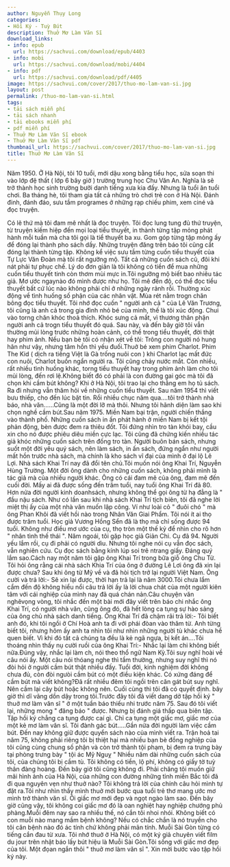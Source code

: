 ```yaml
---
author: Nguyễn Thụy Long
categories:
- Hồi Ký - Tuỳ Bút
description: Thuở Mơ Làm Văn Sĩ
download_links:
- info: epub
  url: https://sachvui.com/download/epub/4403
- info: mobi
  url: https://sachvui.com/download/mobi/4404
- info: pdf
  url: https://sachvui.com/download/pdf/4405
image: https://sachvui.com/cover/2017/thuo-mo-lam-van-si.jpg
layout: post
permalink: /thuo-mo-lam-van-si.html
tags:
- tải sách miễn phí
- tải sách nhanh
- tải ebooks miễn phí
- pdf miễn phí
- Thuở Mơ Làm Văn Sĩ ebook
- Thuở Mơ Làm Văn Sĩ pdf
thumbnail_url: https://sachvui.com/cover/2017/thuo-mo-lam-van-si.jpg
title: Thuở Mơ Làm Văn Sĩ
---
```


 <div class="item-desc text-justify"> <p>Năm 1950. Ở Hà Nội, tôi 10 tuổi, mới dậu xong bằng tiểu học, sửa soạn thi vào lớp đệ thất ( lớp 6 bây giờ ) trường trung học Chu Văn An. Nghĩa là sẽ trở thành học sinh trường bưởi danh tiếng xưa kia đấy. Nhưng là tuổi ăn tuổi chơi. Ba tháng hè, tôi tham gia tất cả những trò chơi trẻ con ở Hà Nội. Đánh đinh, đánh đáo, sưu tầm programes ở những rạp chiếu phim, xem ciné và đọc truyện.</p><p>Có lẽ thứ mà tôi đam mê nhất là đọc truyện. Tôi đọc lung tung đủ thứ truyện, từ truyện kiếm hiệp đến mọi loại tiểu thuyết, in thành từng tập mỏng phát hành mỗi tuần mà cha tôi gọi là tiể thuyết ba xu. Gom góp từng tập mỏng ấy để đóng lại thành pho sách dầy. Những truyện đăng trên báo tôi cũng cắt đóng lại thành từng tập. Không kể việc sưu tầm từng cuốn tiểu thuyết của Tự Lực Văn Đoàn mà tôi rất ngưỡng mộ. Tất cả những cuốn sách cũ, đôi khi nát phải tự phục chế. Lý do đơn giản là tôi không có tiền để mua những cuốn tiểu thuyết tinh còn thơm mùi mực in.Tôi ngưỡng mộ biết bao nhiêu tác giả. Mơ ước ngaynào đó mình được như họ. Tôi mê đến độ, có thể đọc tiểu thuyết bất cứ lúc nào không phải chỉ ở những ngày rảnh rỗi. Thường xúc động về tình huống số phận của các nhân vật. Mùa rét nằm trogn chăn bông đọc tiểu thuyết. Tôi nhớ đọc cuốn " người anh cả " của Lê Văn Trương, tôi cũng là anh cả trong gia đình nhỏ bé của mình, thế là tôi xúc động. Chui vào torng chăn khóc thoả thích. Khóc sưng cả mắt, vì thương thân phận người anh cả trogn tiểu thuyết đó quá. Sau này, và đến bây giờ tôi vẫn thường mủi lòng trước những hoàn cảnh, có thể trong tiểu thuyết, đời thật hay phim ảnh. Nếu bạn bè tôi có nhận xét về tôi: Trông con người nó hung hãn như vậy, nhưng tâm hồn thì yếu đuối.Thuở bé xem phim Charlot. Phim The Kid ( dịch ra tiếng Việt là Gà trống nuôi con ) khi Charlot lạc mất đức con nuôi, Charlot buồn ngẩn người ra. Tôi cũng chảy nước mắt. Còn nhiều, rất nhiều tình huống khác, torng tiểu thuyết hay trong phim ảnh làm cho tôi mủi lòng, đến rơi lệ.Không biết đó có phải là con đường gai góc mà tôi đã chọn khi cầm bút không? Khi ở Hà Nội, tôi trao lại cho thằng em họ tủ sách. Ra đi nhưng vẫn thăm hỏi về những cuốn tiểu thuyết. Sau năm 1954 thì viết bưu thiếp, cho đến lúc bặt tin. Rồi nhiều chục năm qua....tôi trở thành nhà báo, nhà văn......Cũng là một đời lỡ mà thôi. Nhưng tôi hãnh diện làm sao khi chọn nghề cầm bút.Sau năm 1975. Miền Nam bại trận, người chiến thắng vào thành phố. Những cuốn sách in ấn phát hành ở miền Nam bị kết tội phản động, bèn được đem ra thiêu đốt. Tôi đứng nhìn tro tàn khói bay, cầu xin cho nó được phiêu diêu miền cực lạc. Tôi cũng đã chứng kiến nhiều tác giả khóc những cuốn sách trên đống tro tàn. Người buôn bán sách, nhưng suốt một đời yêu quý sách, nên làm sách, in ấn sách, đứng ngẩn như người mất hồn trước nhà sách, mà chính là kho sách vĩ đại của mình ở đại lộ Lê Lợi. Nhà sách Khai Trí nay đã đổi tên chủ.Tôi muốn nói ông Khai Trí, Nguyễn Hùng Trường. Một đời ông dành cho những cuốn sách, không phải mình là tác giả mà của nhiều người khác. Ông có cái đam mê của ông, đam mê đến cuối đời. Mấy ai đã được sống đến trăm tuổi, nay tuổi ông Khai Trí đã 80. Hơn nửa đời người kinh doanhsách, nhưng không thể gọi ông từ hạ đẳng là " đầu nậu sách. Như có lần sau khi nhà sách Khai Trí tịch biên, tôi đã nghe lời miệt thị ấy của một nhà văn muốn lập công. Ví như loài cỏ " đuôi chó " mà ông Phan Khôi đã viết hồi nào trong Nhân Văn Giai Phẩm. Tôi nói ít ai thọ được trăm tuổi. Học giả Vương Hồng Sển đã là thọ mà chỉ sống được 94 tuổi. Không như điều mơ ước của cụ, thọ tròn một thế kỷ để nhìn cho rõ hơn " nhân tình thế thái ". Năm ngoái, tôi gặp học giả Giản Chi. Cụ đã 94. Người yếu lắm rồi, cụ đi phải có người dìu. Nhưng tôi nghe nói cụ vẫn đọc sách, vẫn nghiên cứu. Cụ đọc sách bằng kính lúp soi trê ntrang giấy. Đáng quý lắm sao.Cách nay một năm tôi gặp ông Khai Trí trong bữa giỗ ông Chu Tử. Tôi hỏi ông rằng cái nhà sách Khia Trí của ông ở đường Lê Lơi ông đã xin lại được chưa? Sau khi ông từ Mỹ về và đã hòi tịch trở lại người Việt Nam. Ông cười và trả lời:- Sẽ xin lại được, thời hạn trả lại là năm 3000.Tôi chưa lẩm cẩm đến độ không hiểu nổi câu trả lời ấy là lời chua chát của một người kiên tâm với cái nghiệp của mình nay đã quá chán nản.Câu chuyện văn nghêvọng vòng, tôi nhắc đến một bài mới đây viết trên báo chi nhắc ông Khai Trí, có người nhà văn, cũng ông đó, đã hết lòng ca tụng sự hào sảng của ông chủ nhà sách danh tiếng. Ông Khai Trí đã chậm rãi trả lời:- Tôi biết anh đó, khi tôi ngồi ở Chí Hoà anh ta đi với phái đòan vào thăm từ. Anh từng biết tôi, nhưng hôm ấy anh ta nhìn tôi như nhìn những người tù khác chưa hề quen biết. Vì khi đó tất cả chúng ta đều là kẻ ngã ngựa, bị kết án....Tôi thoáng nhìn thấy nụ cười ruồi của ông Khai Trí:- Nhắc lại làm chi không biết nữa.Đúng vậy, nhắc lại làm ch, nói theo thổ ngữ Nam Kỳ.Tôi suy nghĩ hoài về câu nói ấy. Một câu nói thóang nghe thì tầm thường, nhưng suy nghĩ thì nó đòi hỏi ở người cầm bút thật nhiều đấy. Tuổi đời, kinh nghiệm đời không chưa đủ, còn đòi ngưòi cầm bút có một điều kiện khác. Có xứng đáng để cầm bút mà viết không?Đã rất nhiều đêm tôi ngồi trên căn gát bút suy nghĩ. Nên cầm lại cây bút hoặc không nên. Cuối cùng thì tôi đã có quyết định. bây giờ thì dĩ vãng dồn dậy trong tôi.Trước đây tôi đã viết dang dở tập hồi ký " thuở mơ làm văn sĩ " ở một tuần báo thiếu nhi trước năm 75. Sau đó tôi viết lại, những mong " đăng báo " được. Nhưng bị đánh giá thấp qua biên tập. Tập hồi ký chẳng ca tụng được caí gì. Chỉ ca tụng một giấc mơ, giấc mơ của một kẻ mơ làm văn sĩ. Tôi đành gác bút.....Gần nửa đời người làm việc cầm bút. Đến nay không giữ được quyển sách nào của mình viết ra. Trận hoả tai năm 75, không phải riêng tôi bị thiệt hại mà nhiều bạn bè đồng nghiệp của tôi cũng cùng chung số phận và còn trở thành tội phạm, bị đem ra trưng bày tại phòng trưng bày " tội ác Mỹ Nguỵ " Nhiều năm dài những cuốn sách của tôi, của chúng tôi bị cầm tù. Tôi không có tiền, lộ phí, không có giấy tờ tuỳ thân đàng hoàng. Đến bây giờ tôi cũng không đi. Phải chăng tôi muốn giữ mãi hình ảnh của Hà Nội, của những con đường những tỉnh miền Bắc tôi đã đi qua nguyên vẹn như thuở nào? Tôi không trả lời của chính câu hỏi mình tự đặt ra.Tôi như nhìn thấy mình thuở mới bước qua tuổi trẻ thơ mang ước mơ mình trở thành văn sĩ. Ôi giấc mơ mới đẹp và ngọt ngào làm sao. Đến bây giờ cũng vậy, tôi không coi giấc mơ đó là oan nghiệt hay nghiệp chướng phủ phàng.Muỗi đêm nay sao ra nhiều thế, nó cắn tôi nhoi nhói. Không biết có con muỗi nào mang mầm bệnh không? Nếu có chắc chắn là nó truyền cho tôi căn bệnh nào đó ác tính chứ không phải mãn tính. Muỗi Sài Gòn từng có tiếng cắn đau từ xưa. Tôi nhớ thuở ở Hà Nội, có một ký giả chuyên viết film du jour trên nhật báo lấy bút hiệu là Muỗi Sài Gòn.Tôi sống với giấc mơ đẹp của tôi. Một đọan ngắn thôi " thuở mơ làm văn sĩ ". Xin mời bước vào tập hồi ký này.</p> </div>